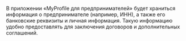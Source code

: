 В приложении «MyProfile для предпринимателей» будет храниться информация
о предпринимателе (например, ИНН), а также его банковские реквизиты и личная информация. Такую
информацию удобно предоставлять для заключения договоров и дополнительных
соглашений.
